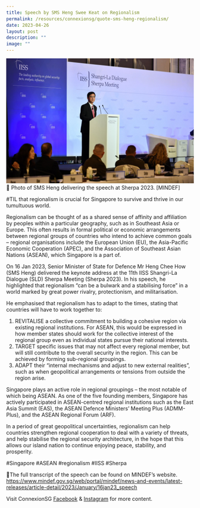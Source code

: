 ```yaml
---
title: Speech by SMS Heng Swee Keat on Regionalism
permalink: /resources/connexionsg/quote-sms-heng-regionalism/
date: 2023-04-26
layout: post
description: ""
image: ""
---
```

![](/images/connexionsg/2023/regionalism.jpg)
📸 Photo of SMS Heng delivering the speech at Sherpa 2023. [MINDEF]

#TIL that regionalism is crucial for Singapore to survive and thrive in our tumultuous world.

Regionalism can be thought of as a shared sense of affinity and affiliation by peoples within a particular geography, such as in Southeast Asia or Europe. This often results in formal political or economic arrangements between regional groups of countries who intend to achieve common goals – regional organisations include the European Union (EU), the Asia-Pacific Economic Cooperation (APEC), and the Association of Southeast Asian Nations (ASEAN), which Singapore is a part of.

On 16 Jan 2023, Senior Minister of State for Defence Mr Heng Chee How (SMS Heng) delivered the keynote address at the 11th IISS Shangri-La Dialogue (SLD) Sherpa Meeting (Sherpa 2023). In his speech, he highlighted that regionalism “can be a bulwark and a stabilising force” in a world marked by great power rivalry, protectionism, and militarisation.

He emphasised that regionalism has to adapt to the times, stating that countries will have to work together to:
1. REVITALISE a collective commitment to building a cohesive region via existing regional institutions. For ASEAN, this would be expressed in how member states should work for the collective interest of the regional group even as individual states pursue their national interests.
2. TARGET specific issues that may not affect every regional member, but will still contribute to the overall security in the region. This can be achieved by forming sub-regional groupings.
3. ADAPT their “internal mechanisms and adjust to new external realities”, such as when geopolitical arrangements or tensions from outside the region arise.

Singapore plays an active role in regional groupings – the most notable of which being ASEAN. As one of the five founding members, Singapore has actively participated in ASEAN-centred regional institutions such as the East Asia Summit (EAS), the ASEAN Defence Ministers’ Meeting Plus (ADMM-Plus), and the ASEAN Regional Forum (ARF).

In a period of great geopolitical uncertainties, regionalism can help countries strengthen regional cooperation to deal with a variety of threats, and help stabilise the regional security architecture, in the hope that this allows our island nation to continue enjoying peace, stability, and prosperity.

#Singapore #ASEAN #regionalism #IISS #Sherpa

📎The full transcript of the speech can be found on MINDEF’s website.
https://www.mindef.gov.sg/web/portal/mindef/news-and-events/latest-releases/article-detail/2023/January/16jan23_speech 


Visit ConnexionSG [Facebook](https://www.facebook.com/ConnexionSG) & [Instagram](https://www.instagram.com/connexionsg/) for more content.